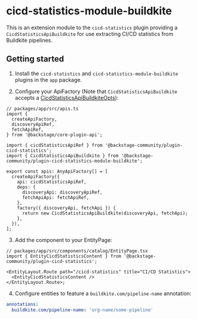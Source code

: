 # cicd-statistics-module-buildkite

This is an extension module to the `cicd-statistics` plugin providing a `CicdStatisticsApiBuildkite`
for use extracting CI/CD statistics from Buildkite pipelines.

## Getting started

1. Install the `cicd-statistics` and `cicd-statistics-module-buildkite` plugins in the `app` package.

2. Configure your ApiFactory (Note that `CicdStatisticsApiBuildkite` accepts a [CicdStatisticsApiBuildkiteOpts](https://github.com/backstage/community-plugins/blob/master/plugins/cicd-statistics-module-buildkite/src/api/buildkite.ts#L51)):

```tsx
// packages/app/src/apis.ts
import {
  createApiFactory,
  discoveryApiRef,
  fetchApiRef,
} from '@backstage/core-plugin-api';

import { cicdStatisticsApiRef } from '@backstage-community/plugin-cicd-statistics';
import { CicdStatisticsApiBuildkite } from '@backstage-community/plugin-cicd-statistics-module-buildkite';

export const apis: AnyApiFactory[] = [
  createApiFactory({
    api: cicdStatisticsApiRef,
    deps: {
      discoveryApi: discoveryApiRef,
      fetchApiApi: fetchApiRef,
    },
    factory({ discoveryApi, fetchApi }) {
      return new CicdStatisticsApiBuildkite(discoveryApi, fetchApi);
    },
  }),
];
```

3. Add the component to your EntityPage:

```tsx
// packages/app/src/components/catalog/EntityPage.tsx
import { EntityCicdStatisticsContent } from '@backstage-community/plugin-cicd-statistics';

<EntityLayout.Route path="/cicd-statistics" title="CI/CD Statistics">
  <EntityCicdStatisticsContent />
</EntityLayout.Route>;
```

4. Configure entities to feature a `buildkite.com/pipeline-name` annotation:

```yaml
annotations:
  buildkite.com/pipeline-name: 'org-name/some-pipeline'
```
